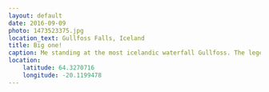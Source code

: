 ```yaml
---
layout: default
date: 2016-09-09
photo: 1473523375.jpg
location_text: Gullfoss Falls, Iceland
title: Big one!
caption: Me standing at the most icelandic waterfall Gullfoss. The legend says that gold is hidden down there.
location:
    latitude: 64.3270716
    longitude: -20.1199478
---
```

